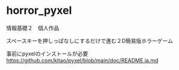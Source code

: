 # horror_pyxel

情報基礎２　個人作品　

スペースキーを押しっぱなしにするだけで進む２D簡易版ホラーゲーム



事前にpyxelのインストールが必要<br>
https://github.com/kitao/pyxel/blob/main/doc/README.ja.md
